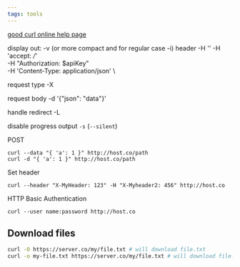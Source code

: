 ```yaml
---
tags: tools
---
```


[good curl online help page](https://curl.haxx.se/docs/httpscripting.html)


display out: -v  (or more compact and for regular case -i)
header -H ''
-H 'accept: */*' \
-H "Authorization: $apiKey" \
-H 'Content-Type: application/json' \

request type -X

request body -d '{"json": "data"}'

handle redirect -L

disable progress output `-s` (`--silent`)

POST

```sh-session
curl --data "{ 'a': 1 }" http://host.co/path
curl -d "{ 'a': 1 }" http://host.co/path
```

Set header

```sh-session
curl --header "X-MyHeader: 123" -H "X-Myheader2: 456" http://host.co
```

HTTP Basic Authentication

```sh-session
curl --user name:password http://host.co
```

## Download files
```bash
curl -O https://server.co/my/file.txt # will download file.txt
curl -o my-file.txt https://server.co/my/file.txt # will download file.txt by name my-file.txt
```